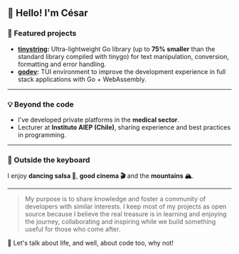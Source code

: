 ## 👋 Hello! I'm César

### 📌 Featured projects

- **[tinystring](https://github.com/cdvelop/tinystring):** Ultra-lightweight Go library (up to **75% smaller** than the standard library compiled with tinygo) for text manipulation, conversion, formatting and error handling.
- **[godev](https://github.com/cdvelop/godev):** TUI environment to improve the development experience in full stack applications with Go + WebAssembly.

---
### 💡 Beyond the code

- I've developed private platforms in the **medical sector**.
- Lecturer at **Instituto AIEP (Chile)**, sharing experience and best practices in programming.

---

### 🌱 Outside the keyboard

I enjoy **dancing salsa 💃**, **good cinema 🎬** and the **mountains 🏔️**.

---

>My purpose is to share knowledge and foster a community of developers with similar interests. I keep most of my projects as open source because I believe the real treasure is in learning and enjoying the journey, collaborating and inspiring while we build something useful for those who come after.
  
💬 Let's talk about life, and well, about code too, why not!
